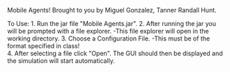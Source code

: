 Mobile Agents! 
   Brought to you by Miguel Gonzalez, Tanner Randall Hunt.
   
   To Use:
        1. Run the jar file "Mobile Agents.jar".
        2. After running the jar you will be prompted with a file explorer.
            -This file explorer will open in the working directory.
        3. Choose a Configuration File.
            -This must be of the format specified in class!  
        4. After selecting a file click "Open". The GUI should then
           be displayed and the simulation will start automatically.